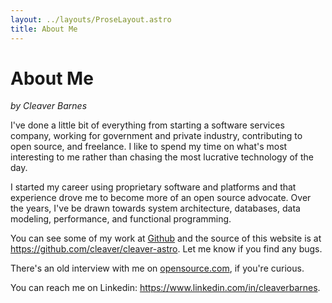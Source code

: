 ```yaml
---
layout: ../layouts/ProseLayout.astro
title: About Me
---
```


# About Me

_by Cleaver Barnes_

I've done a little bit of everything from starting a software services company, working for government and private industry, contributing to open source, and freelance. I like to spend my time on what's most interesting to me rather than chasing the most lucrative technology of the day.

I started my career using proprietary software and platforms and that experience drove me to become more of an open source advocate. Over the years, I've be drawn towards system architecture, databases, data modeling, performance, and functional programming.

You can see some of my work at [Github](https://github.com/cleaver) and the source of this website is at https://github.com/cleaver/cleaver-astro. Let me know if you find any bugs.

There's an old interview with me on [opensource.com](https://opensource.com/business/15/7/interview-cleaver-barnes-verge-interactive), if you're curious.

You can reach me on Linkedin: https://www.linkedin.com/in/cleaverbarnes.
